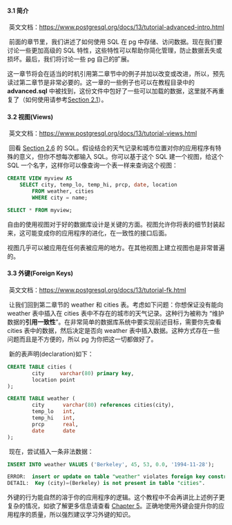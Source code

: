 #### 3.1 简介

​		英文文档：https://www.postgresql.org/docs/13/tutorial-advanced-intro.html



​		前面的章节里，我们讲述了如何使用 SQL 在 pg 中存储、访问数据。现在我们要讨论一些更加高级的 SQL 特性，这些特性可以帮助你简化管理，防止数据丢失或损坏。最后，我们将讨论一些 pg 自己的扩展。

​		这一章节将会在适当的时机引用第二章节中的例子并加以改变或改进，所以，预先读过第二章节是非常必要的。这一章的一些例子也可以在教程目录中的 **advanced.sql** 中被找到，这份文件中包好了一些可以加载的数据，这里就不再重复了（如何使用请参考[Section 2.1](https://www.postgresql.org/docs/13/tutorial-sql-intro.html)）。



#### 3.2 视图(Views)

​		英文文档：https://www.postgresql.org/docs/13/tutorial-views.html



​		回看 [Section 2.6](https://www.postgresql.org/docs/13/tutorial-join.html) 的 SQL。假设结合的天气记录和城市位置对你的应用程序有特殊的意义，但你不想每次都输入 SQL。你可以基于这个 SQL 建一个视图，给这个 SQL 一个名字，这样你可以像查询一个表一样来查询这个视图：

```sql
CREATE VIEW myview AS
    SELECT city, temp_lo, temp_hi, prcp, date, location
        FROM weather, cities
        WHERE city = name;

SELECT * FROM myview;
```



​		自由的使用视图对于好的数据库设计是关键的方面。视图允许你将表的细节封装起来，这可能变成你的应用程序的进化，在一致性的接口后面。

​		视图几乎可以被应用在任何表被应用的地方。在其他视图上建立视图也是非常普遍的。



#### 3.3 外键(Foreign Keys)

​		英文文档：https://www.postgresql.org/docs/13/tutorial-fk.html



​		让我们回到第二章节的 weather 和 cities 表。考虑如下问题：你想保证没有能向 weather 表中插入在 cities 表中不存在的城市的天气记录。这种行为被称为 “维护数据的**引用一致性**”。在非常简单的数据库系统中要实现前述目标，需要你先查看 cities 表中的数据，然后决定是否向 weather 表中插入数据。这种方式存在一些问题而且是不方便的，所以 pg 为你把这一切都做好了。

​		新的表声明(declaration)如下：

```sql
CREATE TABLE cities (
        city     varchar(80) primary key,
        location point
);

CREATE TABLE weather (
        city      varchar(80) references cities(city),
        temp_lo   int,
        temp_hi   int,
        prcp      real,
        date      date
);
```



​		现在，尝试插入一条非法数据：

```sql
INSERT INTO weather VALUES ('Berkeley', 45, 53, 0.0, '1994-11-28');

ERROR:  insert or update on table "weather" violates foreign key constraint "weather_city_fkey"
DETAIL:  Key (city)=(Berkeley) is not present in table "cities".
```



​		外键的行为能自然的溶于你的应用程序的逻辑。这个教程中不会再讲比上述例子更复杂的情况，如欲了解更多信息请查看 [Chapter 5](https://www.postgresql.org/docs/13/ddl.html)。正确地使用外键会提升你的应用程序的质量，所以强烈建议学习外键的知识。
